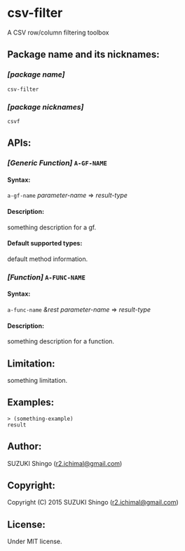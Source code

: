 csv-filter
====

A CSV row/column filtering toolbox

## Package name and its nicknames:

### *[package name]*
`csv-filter`

### *[package nicknames]*
`csvf`

## APIs:

### *[Generic Function]* `A-GF-NAME`
#### Syntax:
`a-gf-name` *parameter-name* => *result-type*

#### Description: 
something description for a gf.

#### Default supported types:
default method information.

### *[Function]* `A-FUNC-NAME`
#### Syntax:
`a-func-name` *&rest* *parameter-name* => *result-type*

#### Description:
something description for a function.

## Limitation:
something limitation.

## Examples:
    > (something-example)
    result

## Author:
SUZUKI Shingo (r2.ichimal@gmail.com)

## Copyright:
Copyright (C) 2015 SUZUKI Shingo (r2.ichimal@gmail.com)

## License:
Under MIT license.

